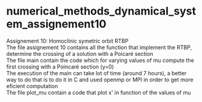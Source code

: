# numerical_methods_dynamical_system_assignement10
Assignement 10: Homoclinic symetric orbit RTBP 
<br> The file assignement 10 contains all the function that implement the RTBP, determine the crossing of a solution with a Poicaré section 
<br> The file main contain the code which for varying values of mu compute the first crossing with a Poincaré section (y=0)
<br> The execution of the main can take lot of time (around 7 hours), a better way to do that is to do it in C and used openmp or MPI in order to get more eficient computation
<br> The file plot_mu contain a code that plot x' in function of the values of mu
